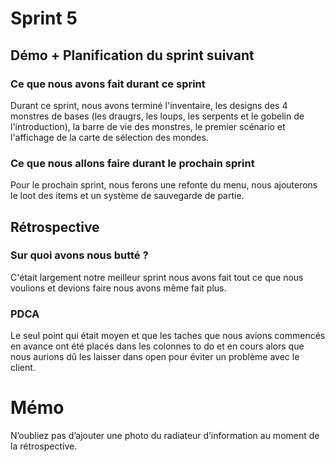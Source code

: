 # Sprint 5

## Démo + Planification du sprint suivant

### Ce que nous avons fait durant ce sprint

Durant ce sprint, nous avons terminé l'inventaire, les designs des 4 monstres de bases (les draugrs, les loups, les serpents et le gobelin de l'introduction), la barre de vie des monstres, le premier scénario et l'affichage de la carte de sélection des mondes.

### Ce que nous allons faire durant le prochain sprint

Pour le prochain sprint, nous ferons une refonte du menu, nous ajouterons le loot des items et un système de sauvegarde de partie.

## Rétrospective

### Sur quoi avons nous butté ?

C'était largement notre meilleur sprint nous avons fait tout ce que nous voulions et devions faire nous avons même fait plus.

### PDCA

Le seul point qui était moyen et que les taches que nous avions commencés en avance ont été placés dans les colonnes to do et en cours alors que nous aurions dû les laisser dans open pour éviter un problème avec le client.

# Mémo
N’oubliez pas d’ajouter une photo du radiateur d’information au moment de la rétrospective.